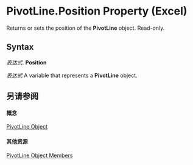 
# PivotLine.Position Property (Excel)

Returns or sets the position of the  **PivotLine** object. Read-only.


## Syntax

 _表达式_. **Position**

 _表达式_ A variable that represents a **PivotLine** object.


## 另请参阅


#### 概念


[PivotLine Object](88961b73-2d9f-1112-5dd5-14c1fa02092f.md)
#### 其他资源


[PivotLine Object Members](http://msdn.microsoft.com/library/6f47eb60-2d49-f54f-ee81-e5ed8bcf5396%28Office.15%29.aspx)